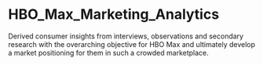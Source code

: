 # HBO_Max_Marketing_Analytics
Derived consumer insights from interviews, observations and secondary research with the overarching objective for HBO Max and ultimately develop a market positioning for them in such a crowded marketplace.
